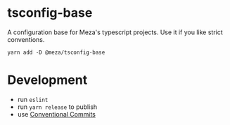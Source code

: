 # tsconfig-base

A configuration base for Meza's typescript projects.
Use it if you like strict conventions.

`yarn add -D @meza/tsconfig-base`

# Development

- run `eslint`
- run `yarn release` to publish
- use [Conventional Commits](https://www.conventionalcommits.org/)
